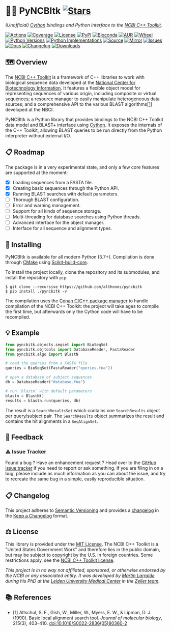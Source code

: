 # 🧬🧰 PyNCBItk [![Stars](https://img.shields.io/github/stars/althonos/pyncbitk.svg?style=social&maxAge=3600&label=Star)](https://github.com/althonos/pyncbitk/stargazers)

*(Unofficial) [Cython](https://cython.org/) bindings and Python interface to the [NCBI C++ Toolkit](https://www.ncbi.nlm.nih.gov/toolkit).*

[![Actions](https://img.shields.io/github/actions/workflow/status/althonos/pyncbitk/test.yml?branch=main&logo=github&style=flat-square&maxAge=300)](https://github.com/althonos/pyncbitk/actions)
[![Coverage](https://img.shields.io/codecov/c/gh/althonos/pyncbitk?style=flat-square&maxAge=3600&logo=codecov)](https://codecov.io/gh/althonos/pyncbitk/)
[![License](https://img.shields.io/badge/license-MIT-blue.svg?style=flat-square&maxAge=2678400)](https://choosealicense.com/licenses/mit/)
[![PyPI](https://img.shields.io/pypi/v/pyncbitk.svg?style=flat-square&maxAge=3600&logo=PyPI)](https://pypi.org/project/pyncbitk)
[![Bioconda](https://img.shields.io/conda/vn/bioconda/pyncbitk?style=flat-square&maxAge=3600&logo=anaconda)](https://anaconda.org/bioconda/pyncbitk)
[![AUR](https://img.shields.io/aur/version/python-pyncbitk?logo=archlinux&style=flat-square&maxAge=3600)](https://aur.archlinux.org/packages/python-pyncbitk)
[![Wheel](https://img.shields.io/pypi/wheel/pyncbitk.svg?style=flat-square&maxAge=3600)](https://pypi.org/project/pyncbitk/#files)
[![Python Versions](https://img.shields.io/pypi/pyversions/pyncbitk.svg?style=flat-square&maxAge=600&logo=python)](https://pypi.org/project/pyncbitk/#files)
[![Python Implementations](https://img.shields.io/pypi/implementation/pyncbitk.svg?style=flat-square&maxAge=600&label=impl)](https://pypi.org/project/pyncbitk/#files)
[![Source](https://img.shields.io/badge/source-GitHub-303030.svg?maxAge=2678400&style=flat-square)](https://github.com/althonos/pyncbitk/)
[![Mirror](https://img.shields.io/badge/mirror-LUMC-003EAA.svg?maxAge=2678400&style=flat-square)](https://git.lumc.nl/mflarralde/pyncbitk/)
[![Issues](https://img.shields.io/github/issues/althonos/pyncbitk.svg?style=flat-square&maxAge=600)](https://github.com/althonos/pyncbitk/issues)
[![Docs](https://img.shields.io/readthedocs/pyncbitk/latest?style=flat-square&maxAge=600)](https://pyncbitk.readthedocs.io)
[![Changelog](https://img.shields.io/badge/keep%20a-changelog-8A0707.svg?maxAge=2678400&style=flat-square)](https://github.com/althonos/pyncbitk/blob/main/CHANGELOG.md)
[![Downloads](https://img.shields.io/pypi/dm/pyncbitk?style=flat-square&color=303f9f&maxAge=86400&label=downloads)](https://pepy.tech/project/pyncbitk)

## 🗺️ Overview

The [NCBI C++ Toolkit](https://ncbi.github.io/cxx-toolkit/) is a framework of
C++ libraries to work with biological sequence data developed at the
[National Center for Biotechnology Information](https://www.ncbi.nlm.nih.gov/).
It features a flexible object model for representing sequences of various
origin, including composite or virtual sequences; a resource manager
to easily manipulate heterogeneous data sources; and a comprehensive API to the
various BLAST algorithms[\[1\]](#ref1) developed at the NBCI.

PyNCBItk is a Python library that provides bindings to the NCBI C++ Toolkit
data model and BLAST+ interface using [Cython](https://cython.org). It exposes
the internals of the C++ Toolkit, allowing BLAST queries to be run directly
from the Python interpreter without external I/O.

## 📋 Roadmap

The package is in a very experimental state, and only a few core features are
supported at the moment:

- [x] Loading sequences from a FASTA file.
- [x] Creating basic sequences through the Python API.
- [x] Running BLAST searches with default parameters.
- [ ] Thorough BLAST configuration.
- [ ] Error and warning management.
- [ ] Support for all kinds of sequence storage.
- [ ] Multi-threading for database searches using Python threads.
- [ ] Advanced interface for the object manager.
- [ ] Interface for all sequence and alignment types.

## 🔧 Installing

PyNCBItk is available for all modern Python (3.7+). Compilation is done
through [CMake](https://cmake.org) using [Scikit-build-core](https://scikit-build-core.readthedocs.io).

To install the project locally, clone the repository and its submodules,
and install the repository with `pip`:
```
$ git clone --recursive https://github.com/althonos/pyncbitk
$ pip install ./pyncbitk -v
```

The compilation uses the [Conan C/C++ package manager](https://docs.conan.io/2/)
to handle compilation of the NCBI C++ Toolkit: the project will take ages to
compile the first time, but afterwards only the Cython code will have to be
recompiled.

## 💡 Example

```python
from pyncbitk.objects.seqset import BioSeqSet
from pyncbitk.objtools import DatabaseReader, FastaReader
from pyncbitk.algo import BlastN

# read the queries from a FASTA file
queries = BioSeqSet(FastaReader("queries.fna"))

# open a database of subject sequences
db = DatabaseReader("database.fna")

# run `blastn` with default parameters
blastn = BlastN()
results = blastn.run(queries, db)
```

The result is a `SearchResultsSet` which contains one `SearchResults` object
per query/subject pair. The `SearchResults` object summarizes the result
and contains the hit alignments in a `SeqAlignSet`.

## 💭 Feedback

### ⚠️ Issue Tracker

Found a bug ? Have an enhancement request ? Head over to the
[GitHub issue tracker](https://github.com/althonos/pyncbitk/issues)
if you need to report or ask something. If you are filing in on a bug,
please include as much information as you can about the issue, and try to
recreate the same bug in a simple, easily reproducible situation.


<!-- ### 🏗️ Contributing

Contributions are more than welcome! See
[`CONTRIBUTING.md`](https://github.com/althonos/pyncbitk/blob/main/CONTRIBUTING.md)
for more details. -->


## 📋 Changelog

This project adheres to [Semantic Versioning](http://semver.org/spec/v2.0.0.html)
and provides a [changelog](https://github.com/althonos/pyncbitk/blob/main/CHANGELOG.md)
in the [Keep a Changelog](http://keepachangelog.com/en/1.0.0/) format.


## ⚖️ License

This library is provided under the [MIT License](https://choosealicense.com/licenses/mit/).
The NCBI C++ Toolkit is a "United States Government Work" and therefore lies in
the public domain, but may be subject to copyright by the U.S. in foreign
countries. Some restrictions apply, see the
[NCBI C++ Toolkit license](https://www.ncbi.nlm.nih.gov/IEB/ToolBox/CPP_DOC/lxr/source/doc/public/LICENSE).

*This project is in no way not affiliated, sponsored, or otherwise endorsed
by the NCBI or any associated entity. It was developed
by [Martin Larralde](https://github.com/althonos/) during his PhD
at the [Leiden University Medical Center](https://www.lumc.nl/en/) in
the [Zeller team](https://github.com/zellerlab).*

## 📚 References

- <a id="ref1">\[1\]</a> Altschul, S. F., Gish, W., Miller, W., Myers, E. W., & Lipman, D. J. (1990). Basic local alignment search tool. *Journal of molecular biology*, 215(3), 403–410. [doi:10.1016/S0022-2836(05)80360-2](https://doi.org/10.1016/S0022-2836(05)80360-2)

